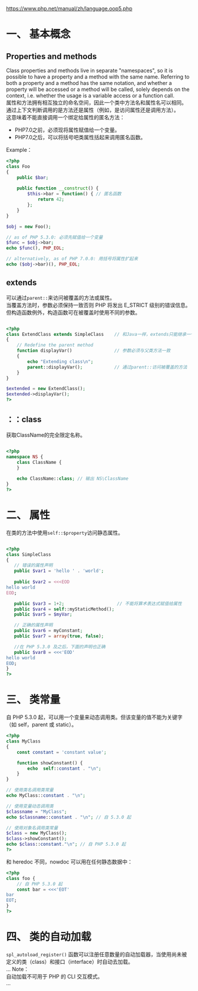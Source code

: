 https://www.php.net/manual/zh/language.oop5.php  

# 一、 基本概念
## Properties and methods
Class properties and methods live in separate "namespaces", so it is possible to have a property and a method with the same name. Referring to both a property and a method has the same notation, and whether a property will be accessed or a method will be called, solely depends on the context, i.e. whether the usage is a variable access or a function call.  
属性和方法拥有相互独立的命名空间，因此一个类中方法名和属性名可以相同。  
通过上下文判断调用的是方法还是属性（例如，是访问属性还是调用方法）。  
这意味着不能直接调用一个绑定给属性的匿名方法：  
* PHP7.0之前，必须现将属性赋值给一个变量。
* PHP7.0之后，可以将括号吧类属性括起来调用匿名函数。

Example：  
```php
<?php
class Foo
{
    public $bar;
    
    public function __construct() {
        $this->bar = function() { // 匿名函数
            return 42;
        };
    }
}

$obj = new Foo();

// as of PHP 5.3.0: 必须先赋值给一个变量
$func = $obj->bar;
echo $func(), PHP_EOL;

// alternatively, as of PHP 7.0.0: 用括号将属性扩起来
echo ($obj->bar)(), PHP_EOL;
```

## extends
可以通过`parent::`来访问被覆盖的方法或属性。  
当覆盖方法时，参数必须保持一致否则 PHP 将发出 E_STRICT 级别的错误信息。但构造函数例外，构造函数可在被覆盖时使用不同的参数。  
```php

<?php
class ExtendClass extends SimpleClass    // 和Java一样，extends只能继承一个父类
{
    // Redefine the parent method
    function displayVar()                // 参数必须与父类方法一致
    {
        echo "Extending class\n";
        parent::displayVar();            // 通过parent::访问被覆盖的方法
    }
}

$extended = new ExtendClass();
$extended->displayVar();
?>
```

## ：：class
获取ClassName的完全限定名称。  
```php

<?php
namespace NS {
    class ClassName {
    }
    
    echo ClassName::class; // 输出 NS\ClassName
}
?>
```

# 二、 属性
在类的方法中使用`self::$property`访问静态属性。  
```php

<?php
class SimpleClass
{
   // 错误的属性声明
   public $var1 = 'hello ' . 'world';
   
   public $var2 = <<<EOD
hello world
EOD;

   public $var3 = 1+2;                    // 不能将算术表达式赋值给属性
   public $var4 = self::myStaticMethod();
   public $var5 = $myVar;

   // 正确的属性声明
   public $var6 = myConstant;             
   public $var7 = array(true, false);

   //在 PHP 5.3.0 及之后，下面的声明也正确
   public $var8 = <<<'EOD'
hello world
EOD;
}
?>
```

# 三、 类常量
自 PHP 5.3.0 起，可以用一个变量来动态调用类。但该变量的值不能为关键字（如 self，parent 或 static）。  
```php
<?php
class MyClass
{
    const constant = 'constant value';

    function showConstant() {
        echo  self::constant . "\n";
    }
}

// 使用类名调用类常量
echo MyClass::constant . "\n";

// 使用变量动态调用类
$classname = "MyClass";
echo $classname::constant . "\n"; // 自 5.3.0 起

// 使用对象名调用类常量
$class = new MyClass();
$class->showConstant();
echo $class::constant."\n"; // 自 PHP 5.3.0 起
?>
```
和 heredoc 不同，nowdoc 可以用在任何静态数据中：  
```php
<?php
class foo {
    // 自 PHP 5.3.0 起
    const bar = <<<'EOT'
bar
EOT;
}
?>
```

# 四、 类的自动加载
`spl_autoload_register()` 函数可以注册任意数量的自动加载器，当使用尚未被定义的类（class）和接口（interface）时自动去加载。  
...
Note：  
自动加载不可用于 PHP 的 CLI 交互模式。  
...
